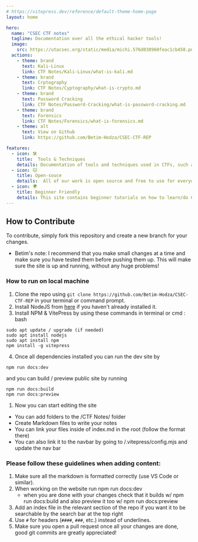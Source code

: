 ```yaml
---
# https://vitepress.dev/reference/default-theme-home-page
layout: home

hero:
  name: "CSEC CTF notes"
  tagline: Documentation over all the ethical hacker tools!
  image:
    src: https://utacsec.org/static/media/michi.576d038960feac1cb458.png
  actions:
    - theme: brand
      text: Kali-Linux
      link: CTF Notes/Kali-Linux/what-is-kali.md
    - theme: brand
      text: Crptography
      link: CTF Notes/Cyptography/what-is-crypto.md
    - theme: brand
      text: Password Cracking
      link: CTF Notes/Password-Cracking/what-is-password-cracking.md
    - theme: brand
      text: Forensics
      link: CTF Notes/Forensics/what-is-forensics.md
    - theme: alt
      text: View on Github
      link: https://github.com/Betim-Hodza/CSEC-CTF-REP

features:
  - icon: 🛠️
    title:  Tools & Techniques
    details: Documentation of tools and techniques used in CTFs, such as web scraping, API interaction, cryptanalysis etc.
  - icon: 🐱
    title: Open-souce
    details:  All of our work is open source and free to use for everyone. You can contribute if you want or simply read the notes
  - icon: 🌍
    title: Beginner Friendly
    details: This site contains beginner tutorials on how to learn/do CTFs and use the tools needed to solve problems!
---
```


## How to Contribute 
To contribute, simply fork this repository and create a new branch for your changes. 

- Betim's note: I recommend that you make small changes at a time and make sure you  have tested them before pushing them up. 
This will make sure the site is up and running, without any huge problems!

### How to run on local machine <Badge type="info" text="You can run this on github codespaces to make it easier!" />
1. Clone the repo using `git clone https://github.com/Betim-Hodza/CSEC-CTF-REP` in your terminal or command prompt.
2. Install NodeJS from [here](https://nodejs.org/) if you haven't already installed it.
3. Install NPM &  VitePress by using these commands in terminal or cmd :
bash
```
sudo apt update / upgrade (if needed)
sudo apt install nodejs
sudo apt install npm
npm install -g vitepress
```
4. Once all dependencies installed you can run the dev site by
```
npm run docs:dev
```
and you can build / preview public site by running 
```
npm run docs:build
npm run docs:preview
```
1. Now you can start editing the site
  * You can add folders to the /CTF Notes/ folder
  * Create Markdown files to write your notes
  * You can link your files inside of index.md in the root (follow the format there)
  * You can also link it to the navbar by going to /.vitepress/config.mjs and update the nav bar <Badge type="tip" text="follow the formatting and test often!" />

### Please follow these guidelines when adding content:

1. Make sure all the markdown is formatted  correctly (use VS Code or similar). 
2. When working on the website run npm run docs:dev
   * when you are done with your changes check that it builds w/ npm run docs:build and also preview it too w/ npm run docs:preview
3. Add an index file in the relevant section of the repo if you want it to be searchable by the search bar at the top right
4. Use `#` for headers (`####`, `###`, etc.) instead of underlines. <Badge type="tip" text="Also if you want clickable tabs make sure to use `##` in your MD file" />
5. Make sure you open a pull request once all your changes are done, good git commits are greatly appreciated!
